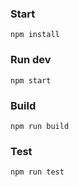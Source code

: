 ### Start

```
npm install
```

### Run dev

```
npm start
```

### Build

```
npm run build
```

### Test

```
npm run test
```
